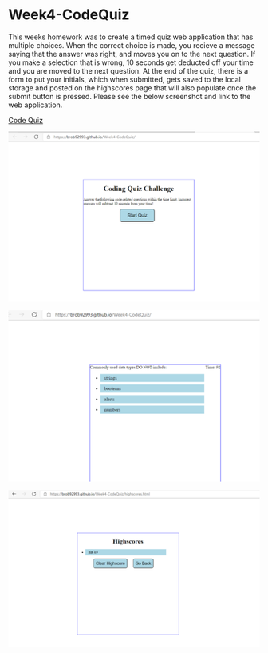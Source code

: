 # Week4-CodeQuiz

This weeks homework was to create a timed quiz web application that has multiple choices. When the correct choice is made, you recieve a message saying that the answer was right, and moves you on to the next question. If you make a selection that is wrong, 10 seconds get deducted off your time and you are moved to the next question. At the end of the quiz, there is a form to put your initials, which when submitted, gets saved to the local storage and posted on the highscores page that will also populate once the submit button is pressed. Please see the below screenshot and link to the web application.

[Code Quiz](https://brob92993.github.io/Week4-CodeQuiz/)

![screenshot1](img/codescreenshot1.PNG)

![screenshot2](img/codescreenshot2.PNG)

![screenshot3](img/codescreenshot3.PNG)